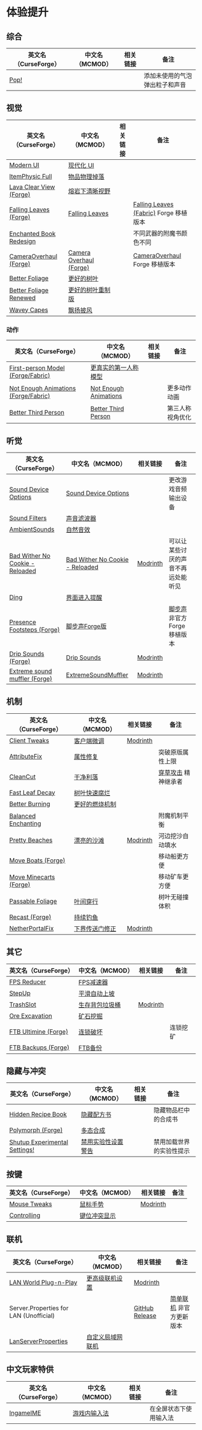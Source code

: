 # 体验提升

## 综合

| 英文名（CurseForge）                                         | 中文名（MCMOD） | 相关链接 | 备注                           |
| ------------------------------------------------------------ | --------------- | -------- | ------------------------------ |
| [Pop!](https://www.curseforge.com/minecraft/mc-mods/bubbles) |                 |          | 添加未使用的气泡弹出粒子和声音 |

## 视觉

| 英文名（CurseForge）                                                                            | 中文名（MCMOD）                                                 | 相关链接 | 备注                                                                                         |
| ----------------------------------------------------------------------------------------------- | --------------------------------------------------------------- | -------- | -------------------------------------------------------------------------------------------- |
| [Modern UI](https://www.curseforge.com/minecraft/mc-mods/modern-ui)                             | [现代化 UI](https://www.mcmod.cn/class/2454.html)               |          |                                                                                              |
| [ItemPhysic Full](https://www.curseforge.com/minecraft/mc-mods/itemphysic)                      | [物品物理掉落](https://www.mcmod.cn/class/932.html)             |          |                                                                                              |
| [Lava Clear View (Forge)](https://www.curseforge.com/minecraft/mc-mods/lava-clear-view)         | [熔岩下清晰视野](https://www.mcmod.cn/class/5080.html)          |          |                                                                                              |
| [Falling Leaves (Forge)](https://www.curseforge.com/minecraft/mc-mods/falling-leaves-forge)     | [Falling Leaves](https://www.mcmod.cn/class/4135.html)          |          | [Falling Leaves (Fabric)](https://www.mcmod.cn/class/4421.html) Forge 移植版本               |
| [Enchanted Book Redesign](https://www.curseforge.com/minecraft/mc-mods/enchanted-book-redesign) |                                                                 |          | 不同武器的附魔书颜色不同                                                                     |
| [CameraOverhaul (Forge)](https://www.curseforge.com/minecraft/mc-mods/camera-overhaul-forge)    | [Camera Overhaul (Forge)](https://www.mcmod.cn/class/5375.html) |          | [CameraOverhaul](https://www.curseforge.com/minecraft/mc-mods/cameraoverhaul) Forge 移植版本 |
| [Better Foliage](https://www.curseforge.com/minecraft/mc-mods/better-foliage)                   | [更好的树叶](https://www.mcmod.cn/class/1128.html)              |          |                                                                                              |
| [Better Foliage Renewed](https://www.curseforge.com/minecraft/mc-mods/better-foliage-renewed)   | [更好的树叶重制版](https://www.mcmod.cn/class/3864.html)        |          |                                                                                              |
| [Wavey Capes](https://www.curseforge.com/minecraft/mc-mods/waveycapes)                          | [飘扬披风](https://www.mcmod.cn/class/4617.html)                |          |                                                                                              |

### 动作

| 英文名（CurseForge）                                                                                       | 中文名（MCMOD）                                               | 相关链接 | 备注             |
| ---------------------------------------------------------------------------------------------------------- | ------------------------------------------------------------- | -------- | ---------------- |
| [First-person Model (Forge/Fabric)](https://www.curseforge.com/minecraft/mc-mods/first-person-model)       | [更真实的第一人称模型](https://www.mcmod.cn/class/4391.html)  |          |                  |
| [Not Enough Animations (Forge/Fabric)](https://www.curseforge.com/minecraft/mc-mods/not-enough-animations) | [Not Enough Animations](https://www.mcmod.cn/class/4378.html) |          | 更多动作动画     |
| [Better Third Person](https://www.curseforge.com/minecraft/mc-mods/better-third-person)                    | [Better Third Person](https://www.mcmod.cn/class/3492.html)   |          | 第三人称视角优化 |

## 听觉

| 英文名（CurseForge）                                                                                          | 中文名（MCMOD）                                                         | 相关链接                                                   | 备注                                                                 |
| ------------------------------------------------------------------------------------------------------------- | ----------------------------------------------------------------------- | ---------------------------------------------------------- | -------------------------------------------------------------------- |
| [Sound Device Options](https://www.curseforge.com/minecraft/mc-mods/more-sound-config)                        | [Sound Device Options](https://www.mcmod.cn/class/4813.html)            |                                                            | 更改游戏音频输出设备                                                 |
| [Sound Filters](https://www.curseforge.com/minecraft/mc-mods/sound-filters)                                   | [声音滤波器](https://www.mcmod.cn/class/1117.html)                      |                                                            |                                                                      |
| [AmbientSounds](https://www.curseforge.com/minecraft/mc-mods/ambientsounds)                                   | [自然音效](https://www.mcmod.cn/class/2947.html)                        |                                                            |                                                                      |
| [Bad Wither No Cookie - Reloaded](https://www.curseforge.com/minecraft/mc-mods/bad-wither-no-cookie-reloaded) | [Bad Wither No Cookie - Reloaded](https://www.mcmod.cn/class/1742.html) | [Modrinth](https://modrinth.com/mod/bad-wither-no-cookie)  | 可以让某些讨厌的声音不再远处能听见                                   |
| [Ding](https://www.curseforge.com/minecraft/mc-mods/ding)                                                     | [界面进入提醒](https://www.mcmod.cn/class/428.html)                     |                                                            |                                                                      |
| [Presence Footsteps (Forge)](https://www.curseforge.com/minecraft/mc-mods/presence-footsteps-forge)           | [脚步声Forge版](https://www.mcmod.cn/class/4819.htmll)                  |                                                            | [脚步声](https://www.mcmod.cn/class/4753.html) 非官方 Forge 移植版本 |
| [Drip Sounds (Forge)](https://www.curseforge.com/minecraft/mc-mods/waterdripsound)                            | [Drip Sounds](https://www.mcmod.cn/class/5855.html)                     | [Modrinth](https://www.modrinth.com/mod/waterdripsound)    |                                                                      |
| [Extreme sound muffler (Forge)](https://www.curseforge.com/minecraft/mc-mods/extreme-sound-muffler)           | [ExtremeSoundMuffler](https://www.mcmod.cn/class/5533.html)             | [Modrinth](https://modrinth.com/mod/extreme_sound_muffler) |                                                                      |

## 机制

| 英文名（CurseForge）                                                                    | 中文名（MCMOD）                                        | 相关链接                                             | 备注                                                        |
| --------------------------------------------------------------------------------------- | ------------------------------------------------------ | ---------------------------------------------------- | ----------------------------------------------------------- |
| [Client Tweaks](https://www.curseforge.com/minecraft/mc-mods/client-tweaks)             | [客户端微调](https://www.mcmod.cn/class/2012.html)     | [Modrinth](https://modrinth.com/mod/client-tweaks)   |                                                             |
| [AttributeFix](https://www.curseforge.com/minecraft/mc-mods/attributefix)               | [属性修复](https://www.mcmod.cn/class/2264.html)       |                                                      | 突破原版属性上限                                            |
| [CleanCut](https://www.curseforge.com/minecraft/mc-mods/cleancut)                       | [干净利落](https://www.mcmod.cn/class/3455.html)       |                                                      | [穿草攻击](https://www.mcmod.cn/class/1465.html) 精神继承者 |
| [Fast Leaf Decay](https://www.curseforge.com/minecraft/mc-mods/fast-leaf-decay)         | [树叶快速腐烂](https://www.mcmod.cn/class/1173.html)   |                                                      |                                                             |
| [Better Burning](https://www.curseforge.com/minecraft/mc-mods/better-burning)           | [更好的燃烧机制](https://www.mcmod.cn/class/2780.html) |                                                      |                                                             |
| [Balanced Enchanting](https://www.curseforge.com/minecraft/mc-mods/balanced-enchanting) |                                                        |                                                      | 附魔机制平衡                                                |
| [Pretty Beaches](https://www.curseforge.com/minecraft/mc-mods/pretty-beaches)           | [漂亮的沙滩](https://www.mcmod.cn/class/2723.html)     | [Modrinth](https://modrinth.com/mod/pretty-beaches)  | 河边挖沙自动填水                                            |
| [Move Boats (Forge)](https://www.curseforge.com/minecraft/mc-mods/move-boats)           |                                                        |                                                      | 移动船更方便                                                |
| [Move Minecarts (Forge)](https://www.curseforge.com/minecraft/mc-mods/move-minecarts)   |                                                        |                                                      | 移动矿车更方便                                              |
| [Passable Foliage](https://www.curseforge.com/minecraft/mc-mods/passable-foliage)       | [叶间穿行](https://www.mcmod.cn/class/3162.html)       |                                                      | 树叶无碰撞体积                                              |
| [Recast (Forge)](https://www.curseforge.com/minecraft/mc-mods/recast)                   | [持续钓鱼](https://www.mcmod.cn/class/4308.html)       |                                                      |                                                             |
| [NetherPortalFix](https://www.curseforge.com/minecraft/mc-mods/netherportalfix)         | [下界传送门修正](https://www.mcmod.cn/class/811.html)  | [Modrinth](https://modrinth.com/mod/netherportalfix) |                                                             |

## 其它

| 英文名（CurseForge）                                                                    | 中文名（MCMOD）                                        | 相关链接                                       | 备注     |
| --------------------------------------------------------------------------------------- | ------------------------------------------------------ | ---------------------------------------------- | -------- |
| [FPS Reducer](https://www.curseforge.com/minecraft/mc-mods/fps-reducer)                 | [FPS减速器](https://www.mcmod.cn/class/1815.html)      |                                                |          |
| [StepUp](https://www.curseforge.com/minecraft/mc-mods/stepup)                           | [平滑自动上坡](https://www.mcmod.cn/class/2784.html)   |                                                |          |
| [TrashSlot](https://www.curseforge.com/minecraft/mc-mods/trashslot)                     | [生存背包垃圾桶](https://www.mcmod.cn/class/1893.html) | [Modrinth](https://modrinth.com/mod/trashslot) |          |
| [Ore Excavation](https://www.curseforge.com/minecraft/mc-mods/ore-excavation)           | [矿石挖掘](https://www.mcmod.cn/class/1955.html)       |                                                |          |
| [FTB Ultimine (Forge)](https://www.curseforge.com/minecraft/mc-mods/ftb-ultimine-forge) | [连锁破坏](https://www.mcmod.cn/class/3004.html)       |                                                | 连锁挖矿 |
| [FTB Backups (Forge)](https://www.curseforge.com/minecraft/mc-mods/ftb-backups-forge)   | [FTB备份](https://www.mcmod.cn/class/2127.html)        |                                                |          |

## 隐藏与冲突

| 英文名（CurseForge）                                                                                       | 中文名（MCMOD）                                            | 相关链接 | 备注                     |
| ---------------------------------------------------------------------------------------------------------- | ---------------------------------------------------------- | -------- | ------------------------ |
| [Hidden Recipe Book](https://www.curseforge.com/minecraft/mc-mods/hidden-recipe-book)                      | [隐藏配方书](https://www.mcmod.cn/class/4587.html)         |          | 隐藏物品栏中的合成书     |
| [Polymorph (Forge)](https://www.curseforge.com/minecraft/mc-mods/polymorph)                                | [多态合成](https://www.mcmod.cn/class/2895.html)           |          |                          |
| [Shutup Experimental Settings!](https://www.curseforge.com/minecraft/mc-mods/shutup-experimental-settings) | [禁用实验性设置警告](https://www.mcmod.cn/class/3448.html) |          | 禁用加载世界的实验性提示 |

## 按键

| 英文名（CurseForge）                                                      | 中文名（MCMOD）                                      | 相关链接                                          | 备注 |
| ------------------------------------------------------------------------- | ---------------------------------------------------- | ------------------------------------------------- | ---- |
| [Mouse Tweaks](https://www.curseforge.com/minecraft/mc-mods/mouse-tweaks) | [鼠标手势](https://www.mcmod.cn/class/1162.html)     | [Modrinth](https://modrinth.com/mod/mouse-tweaks) |      |
| [Controlling](https://www.curseforge.com/minecraft/mc-mods/controlling)   | [键位冲突显示](https://www.mcmod.cn/class/1191.html) |                                                   |      |

## 联机

| 英文名（CurseForge）                                                                      | 中文名（MCMOD）                                          | 相关链接                                                                                     | 备注                                                            |
| ----------------------------------------------------------------------------------------- | -------------------------------------------------------- | -------------------------------------------------------------------------------------------- | --------------------------------------------------------------- |
| [LAN World Plug-n-Play](https://www.curseforge.com/minecraft/mc-mods/mcwifipnp)           | [更高级联机设置](https://www.mcmod.cn/class/4498.html)   | [Modrinth](https://modrinth.com/mod/mcwifipnp)                                               |                                                                 |
| Server.Properties for LAN (Unofficial)                                                    |                                                          | [GitHub Release](https://github.com/shuen4/MinecraftForge-Mods-ServerPropertiesLAN/releases) | [简单联机](https://www.mcmod.cn/class/1158.html) 非官方更新版本 |
| [LanServerProperties](https://www.curseforge.com/minecraft/mc-mods/lan-server-properties) | [自定义局域网联机](https://www.mcmod.cn/class/2754.html) |                                                                                              |                                                                 |

## 中文玩家特供

| 英文名（CurseForge）                                                | 中文名（MCMOD）                                      | 相关链接 | 备注                   |
| ------------------------------------------------------------------- | ---------------------------------------------------- | -------- | ---------------------- |
| [IngameIME](https://www.curseforge.com/minecraft/mc-mods/ingameime) | [游戏内输入法](https://www.mcmod.cn/class/3786.html) |          | 在全屏状态下使用输入法 |
